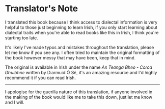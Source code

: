 # Translator's Note
I translated this book because I think access to dialectal information is very helpful to those just beginning to learn Irish, if you only start learning about dialectal traits when you're able to read books like this in Irish, I think you're starting too late.

It's likely I've made typos and mistakes throughout the translation, please let me know if you see any. I often tried to maintain the original formatting of the book however messy that may have been, keep that in mind.

The original is available in Irish under the name *An Teanga Bheo - Corca Dhuibhne* written by Diarmuid Ó Sé, it's an amazing resource and I'd highly recommend it if you can read Irish.

---
I apologise for the guerilla nature of this translation, if anyone involved in the making of the book would like me to take this down, just let me know and I will.
